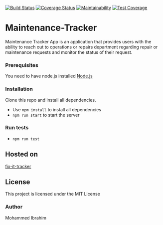 [![Build Status](https://travis-ci.org/Mohamilr/Maintenance-Tracker.svg?branch=develop)](https://travis-ci.org/Mohamilr/Maintenance-Tracker)
[![Coverage Status](https://coveralls.io/repos/github/Mohamilr/Maintenance-Tracker/badge.svg?branch=develop)](https://coveralls.io/github/Mohamilr/Maintenance-Tracker?branch=develop)
[![Maintainability](https://api.codeclimate.com/v1/badges/c79460324a16c15b5098/maintainability)](https://codeclimate.com/github/Mohamilr/Maintenance-Tracker/maintainability)
[![Test Coverage](https://api.codeclimate.com/v1/badges/c79460324a16c15b5098/test_coverage)](https://codeclimate.com/github/Mohamilr/Maintenance-Tracker/test_coverage)

# Maintenance-Tracker
Maintenance Tracker App is an application that provides users with the ability to reach out to operations or repairs department regarding repair or maintenance requests and monitor the status of their request.


### Prerequisites
You need to have node.js installed [Node.js](https://nodejs.org/en/)


### Installation
Clone this repo and install all dependencies.

* Use ```npm install``` to install all dependencies
* ```npm run start``` to start the server  


### Run tests
* ```npm run test```

## Hosted on
[fix-it-tracker](https://fix-it-tracker.herokuapp.com)

## License
This project is licensed under the MIT License 




### Author
Mohammed Ibrahim
